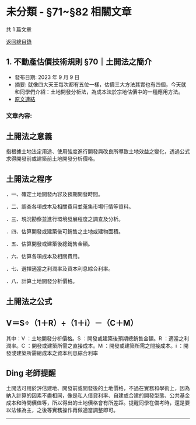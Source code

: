 # 未分類 - §71~§82 相關文章

共 1 篇文章

[返回總目錄](00_總目錄.md)

## 1. 不動產估價技術規則 §70｜土開法之簡介

- 發布日期: 2023 年 9 月 9 日
- 摘要: 就像四大天王每次都有五位一樣，估價三大方法其實也有四個，今天就和同學們介紹：土地開發分析法，為成本法於宗地估價中的一種應用方法。
- [原文連結](https://www.jasper-realestate.com/%e4%b8%8d%e5%8b%95%e7%94%a2%e4%bc%b0%e5%83%b9%e6%8a%80%e8%a1%93%e8%a6%8f%e5%89%87-70-%e5%9c%9f%e9%96%8b%e6%b3%95-%e4%b9%8b%e7%b0%a1%e4%bb%8b/)

### 文章內容:

## 土開法之意義

指根據土地法定用途、使用強度進行開發與改良所導致土地效益之變化，透過公式求得開發前或建築前土地開發分析價格。

## 土開法之程序

．一、確定土地開發內容及預期開發時間。

．二、調查各項成本及相關費用並蒐集市場行情等資料。

．三、現況勘察並進行環境發展程度之調查及分析。

．四、估算開發或建築後可銷售之土地或建物面積。

．五、估算開發或建築後總銷售金額。

．六、估算各項成本及相關費用。

．七、選擇適當之利潤率及資本利息綜合利率。

．八、計算土地開發分析價格。

## 土開法之公式

## V＝S÷（1＋R）÷（1＋i）－（C＋M）

其中：V ：土地開發分析價格。S ：開發或建築後預期總銷售金額。R ：適當之利潤率。C ：開發或建築所需之直接成本。M ：開發或建築所需之間接成本。i ：開發或建築所需總成本之資本利息綜合利率

## Ding 老師提醒

土開法可用於評估建地、開發前或開發後的土地價格，不過在實務和學術上，因為納入計算的因素不盡相同，像是私人借貸利率、自建或合建的開發型態、公共基金成本和時間價值等，所以得出的土地價格會有所差距。提醒同學在備考時，還是要以法條為主，之後等實務操作再做適當調整即可。

---

